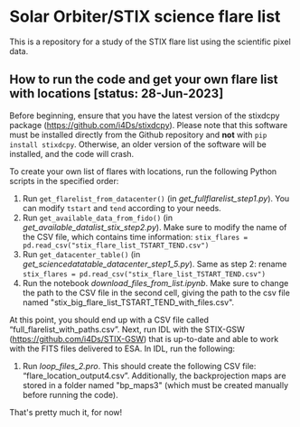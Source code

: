 # Solar Orbiter/STIX science flare list 

This is a repository for a study of the STIX flare list using the scientific pixel data.



## How to run the code and get your own flare list with locations [status: 28-Jun-2023]

Before beginning, ensure that you have the latest version of the stixdcpy package (https://github.com/i4Ds/stixdcpy). Please note that this software must be installed directly from the Github repository and **not** with `pip install stixdcpy`. Otherwise, an older version of the software will be installed, and the code will crash.

To create your own list of flares with locations, run the following Python scripts in the specified order:

1. Run `get_flarelist_from_datacenter()` (in *get_fullflarelist_step1.py*). You can modify `tstart` and `tend` according to your needs.
2. Run `get_available_data_from_fido()` (in *get_available_datalist_stix_step2.py*). Make sure to modify the name of the CSV file, which contains time information: `stix_flares = pd.read_csv("stix_flare_list_TSTART_TEND.csv")`
3. Run `get_datacenter_table()` (in *get_sciencedatatable_datacenter_step1_5.py*). Same as step 2: rename `stix_flares = pd.read_csv("stix_flare_list_TSTART_TEND.csv")`
4. Run the notebook *download_files_from_list.ipynb*. Make sure to change the path to the CSV file in the second cell, giving the path to the csv file named "stix_big_flare_list_TSTART_TEND_with_files.csv".

At this point, you should end up with a CSV file called “full_flarelist_with_paths.csv”. Next, run IDL with the STIX-GSW (https://github.com/i4Ds/STIX-GSW) that is up-to-date and able to work with the FITS files delivered to ESA. In IDL, run the following:

1. Run *loop_files_2.pro*. This should create the following CSV file: “flare_location_output4.csv”. Additionally, the backprojection maps are stored in a folder named "bp_maps3" (which must be created manually before running the code).

That's pretty much it, for now!
